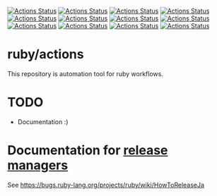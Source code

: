 [![Actions Status](https://github.com/ruby/actions/workflows/coverage/badge.svg)](https://github.com/ruby/actions/actions?query=workflow%3A"coverage")
[![Actions Status](https://github.com/ruby/actions/workflows/doxygen/badge.svg)](https://github.com/ruby/actions/actions?query=workflow%3A"doxygen")
[![Actions Status](https://github.com/ruby/actions/workflows/Make%20draft%20release%20package/badge.svg)](https://github.com/ruby/actions/actions?query=workflow%3A"Make+draft+release+package")
[![Actions Status](https://github.com/ruby/actions/workflows/Remove%20pub%2Ftmp%2Fruby-*/badge.svg)](https://github.com/ruby/actions/actions?query=workflow%3A"Remove+pub/tmp/ruby-*")
[![Actions Status](https://github.com/ruby/actions/workflows/snapshot-master/badge.svg)](https://github.com/ruby/actions/actions?query=workflow%3A"snapshot-master")
[![Actions Status](https://github.com/ruby/actions/workflows/snapshot-ruby_2_5/badge.svg)](https://github.com/ruby/actions/actions?query=workflow%3A"snapshot-ruby_2_5")
[![Actions Status](https://github.com/ruby/actions/workflows/snapshot-ruby_2_6/badge.svg)](https://github.com/ruby/actions/actions?query=workflow%3A"snapshot-ruby_2_6")
[![Actions Status](https://github.com/ruby/actions/workflows/snapshot-ruby_2_7/badge.svg)](https://github.com/ruby/actions/actions?query=workflow%3A"snapshot-ruby_2_7")
[![Actions Status](https://github.com/ruby/actions/workflows/snapshot-master/badge.svg)](https://github.com/ruby/actions/actions?query=workflow%3A"snapshot-master")
[![Actions Status](https://github.com/ruby/actions/workflows/snapshot/badge.svg)](https://github.com/ruby/actions/actions?query=workflow%3A"snapshot")
[![Actions Status](https://github.com/ruby/actions/workflows/stable-snapshot/badge.svg)](https://github.com/ruby/actions/actions?query=workflow%3A"stable-snapshot")
[![Actions Status](https://github.com/ruby/actions/workflows/update_index/badge.svg)](https://github.com/ruby/actions/actions?query=workflow%3A"update_index")

# ruby/actions

This repository is automation tool for ruby workflows.

# TODO

* Documentation :)

# Documentation for [release managers](https://bugs.ruby-lang.org/projects/ruby/wiki/ReleaseEngineering)

See <https://bugs.ruby-lang.org/projects/ruby/wiki/HowToReleaseJa>
